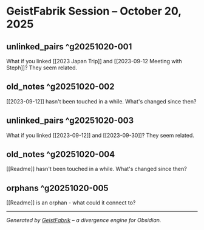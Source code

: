 # GeistFabrik Session – October 20, 2025

## unlinked_pairs ^g20251020-001
What if you linked [[2023 Japan Trip]] and [[2023-09-12 Meeting with Steph]]? They seem related.

## old_notes ^g20251020-002
[[2023-09-12]] hasn't been touched in a while. What's changed since then?

## unlinked_pairs ^g20251020-003
What if you linked [[2023-09-12]] and [[2023-09-30]]? They seem related.

## old_notes ^g20251020-004
[[Readme]] hasn't been touched in a while. What's changed since then?

## orphans ^g20251020-005
[[Readme]] is an orphan - what could it connect to?

---

_Generated by [GeistFabrik](https://github.com/your/geistfabrik) – a divergence engine for Obsidian._
